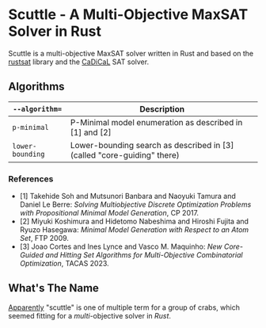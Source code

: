 # Scuttle - A Multi-Objective MaxSAT Solver in Rust

Scuttle is a multi-objective MaxSAT solver written in Rust and based on the
[rustsat](https://github.com/chrjabs/rustsat) library and the
[CaDiCaL](https://github.com/arminbiere/cadical) SAT solver.

## Algorithms

| `--algorithm=`   | Description                                                               |
| ---------------- | ------------------------------------------------------------------------- |
| `p-minimal`      | P-Minimal model enumeration as described in \[1\] and \[2\]               |
| `lower-bounding` | Lower-bounding search as described in \[3\] (called "core-guiding" there) |

### References

- \[1\] Takehide Soh and Mutsunori Banbara and Naoyuki Tamura and Daniel Le
  Berre: _Solving Multiobjective Discrete Optimization Problems with
  Propositional Minimal Model Generation_, CP 2017.
- \[2\] Miyuki Koshimura and Hidetomo Nabeshima and Hiroshi Fujita and Ryuzo
  Hasegawa: _Minimal Model Generation with Respect to an Atom Set_, FTP
  2009.
- \[3\] Joao Cortes and Ines Lynce and Vasco M. Maquinho: _New Core-Guided
  and Hitting Set Algorithms for Multi-Objective Combinatorial Optimization_,
  TACAS 2023.

## What's The Name

[Apparently](https://crabbingzone.com/what-is-group-of-crabs-called/) "scuttle"
is one of multiple term for a group of crabs, which seemed fitting for a
_multi_-objective solver in _Rust_.